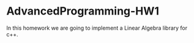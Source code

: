 # AdvancedProgramming-HW1
In this homework we are going to implement a Linear Algebra library for c++. 
